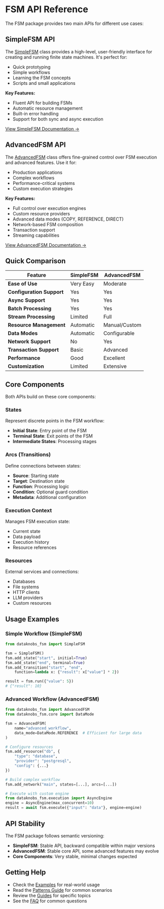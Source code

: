 # FSM API Reference

The FSM package provides two main APIs for different use cases:

## SimpleFSM API

The [SimpleFSM](simple.md) class provides a high-level, user-friendly interface for creating and running finite state machines. It's perfect for:

- Quick prototyping
- Simple workflows
- Learning the FSM concepts
- Scripts and small applications

**Key Features:**
- Fluent API for building FSMs
- Automatic resource management
- Built-in error handling
- Support for both sync and async execution

[View SimpleFSM Documentation →](simple.md)

## AdvancedFSM API

The [AdvancedFSM](advanced.md) class offers fine-grained control over FSM execution and advanced features. Use it for:

- Production applications
- Complex workflows
- Performance-critical systems
- Custom execution strategies

**Key Features:**
- Full control over execution engines
- Custom resource providers
- Advanced data modes (COPY, REFERENCE, DIRECT)
- Network-based FSM composition
- Transaction support
- Streaming capabilities

[View AdvancedFSM Documentation →](advanced.md)

## Quick Comparison

| Feature | SimpleFSM | AdvancedFSM |
|---------|-----------|--------------|
| **Ease of Use** | Very Easy | Moderate |
| **Configuration Support** | Yes | Yes |
| **Async Support** | Yes | Yes |
| **Batch Processing** | Yes | Yes |
| **Stream Processing** | Limited | Full |
| **Resource Management** | Automatic | Manual/Custom |
| **Data Modes** | Automatic | Configurable |
| **Network Support** | No | Yes |
| **Transaction Support** | Basic | Advanced |
| **Performance** | Good | Excellent |
| **Customization** | Limited | Extensive |

## Core Components

Both APIs build on these core components:

### States
Represent discrete points in the FSM workflow:
- **Initial State**: Entry point of the FSM
- **Terminal State**: Exit points of the FSM
- **Intermediate States**: Processing stages

### Arcs (Transitions)
Define connections between states:
- **Source**: Starting state
- **Target**: Destination state
- **Function**: Processing logic
- **Condition**: Optional guard condition
- **Metadata**: Additional configuration

### Execution Context
Manages FSM execution state:
- Current state
- Data payload
- Execution history
- Resource references

### Resources
External services and connections:
- Databases
- File systems
- HTTP clients
- LLM providers
- Custom resources

## Usage Examples

### Simple Workflow (SimpleFSM)

```python
from dataknobs_fsm import SimpleFSM

fsm = SimpleFSM()
fsm.add_state("start", initial=True)
fsm.add_state("end", terminal=True)
fsm.add_transition("start", "end", 
    function=lambda x: {"result": x["value"] * 2})

result = fsm.run({"value": 5})
# {"result": 10}
```

### Advanced Workflow (AdvancedFSM)

```python
from dataknobs_fsm import AdvancedFSM
from dataknobs_fsm.core import DataMode

fsm = AdvancedFSM(
    name="advanced_workflow",
    data_mode=DataMode.REFERENCE  # Efficient for large data
)

# Configure resources
fsm.add_resource("db", {
    "type": "database",
    "provider": "postgresql",
    "config": {...}
})

# Build complex workflow
fsm.add_network("main", states=[...], arcs=[...])

# Execute with custom engine
from dataknobs_fsm.execution import AsyncEngine
engine = AsyncEngine(max_concurrent=10)
result = await fsm.execute({"input": "data"}, engine=engine)
```

## API Stability

The FSM package follows semantic versioning:

- **SimpleFSM**: Stable API, backward compatible within major versions
- **AdvancedFSM**: Stable core API, some advanced features may evolve
- **Core Components**: Very stable, minimal changes expected

## Getting Help

- Check the [Examples](../examples/index.md) for real-world usage
- Read the [Patterns Guide](../patterns/index.md) for common scenarios
- Review the [Guides](../guides/index.md) for specific topics
- See the [FAQ](../faq.md) for common questions